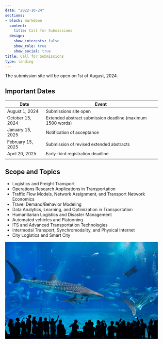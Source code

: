 ```yaml
---
date: "2022-10-24"
sections:
- block: markdown
  content:
    title: Call for Submissions
  design:
    show_interests: false
    show_role: true
    show_social: true
title: Call for Submissions
type: landing
---
```


<!-- Please see below for a list of topics. -->
The submission site will be open on 1st of August, 2024.


## Important Dates

| Date | Event |
| ------------------| ------------------------------ |
| August 1, 2024 | Submissions site open | 
| October 15, 2024 | Extended abstract submission deadline (maximum 1500 words) |
| January 15, 2025 | Notification of acceptance | 
| February 15, 2025 | Submission of revised extended abstracts |
| April 20, 2025 | Early-bird registration deadline | 
|||

## Scope and Topics

- Logistics and Freight Transport
- Operations Research Applications in Transportation
- Traffic Flow Models, Network Assignment, and Transport Network Economics
- Travel Demand/Behavior Modeling
- Data Analytics, Learning, and Optimization in Transportation
- Humanitarian Logistics and Disaster Management
- Automated vehicles and Platooning
- ITS and Advanced Transportation Technologies
- Intermodal Transport, Synchromodality, and Physical Internet
- City Logistics and Smart City

![](aqua.jpg)